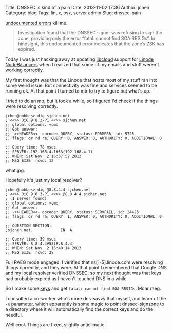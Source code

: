 Title: DNSSEC is kind of a pain
Date: 2013-11-02 17:36
Author: jchen
Category: blog
Tags: linux, osx, server admin
Slug: dnssec-pain

[undocumented errors](https://blog.mozilla.org/it/2013/05/16/rfo-dnssec-resolution-failures-mozilla-org-201305151800-pdt-872818/) kill me.

> Investigation found that the DNSSEC signer was refusing to sign the zone, providing only the error “fatal: cannot find SOA RRSIGs“. In hindsight, this undocumented error indicates that the zone’s ZSK has expired.

Today I was just hacking away at updating [libcloud](https://libcloud.apache.org/) support for [Linode](https://www.linode.com) [NodeBalancers](https://www.linode.com/nodebalancers/) when I realized that some of my emails and stuff weren't working correctly.

My first thought was that the Linode that hosts most of my stuff ran into some weird issue. But connectivity was fine and services seemed to be running ok. At that point I turned to mtr to try to figure out what's up.

I tried to do an mtr, but it took a while, so I figured I'd check if the things were resolving correctly.

```
jchen@hobbes> dig sjchen.net
; <<>> DiG 9.8.3-P1 <<>> sjchen.net
;; global options: +cmd
;; Got answer:
;; ->>HEADER<<- opcode: QUERY, status: FORMERR, id: 5725
;; flags: qr rd ra; QUERY: 0, ANSWER: 0, AUTHORITY: 0, ADDITIONAL: 0

;; Query time: 78 msec
;; SERVER: 192.168.4.1#53(192.168.4.1)
;; WHEN: Sat Nov  2 16:37:52 2013
;; MSG SIZE  rcvd: 12

```

what.jpg.

Hopefully it's just my local resolver?

```
jchen@hobbes> dig @8.8.4.4 sjchen.net
; <<>> DiG 9.8.3-P1 <<>> @8.8.4.4 sjchen.net
; (1 server found)
;; global options: +cmd
;; Got answer:
;; ->>HEADER<<- opcode: QUERY, status: SERVFAIL, id: 24423
;; flags: qr rd ra; QUERY: 1, ANSWER: 0, AUTHORITY: 0, ADDITIONAL: 0

;; QUESTION SECTION:
;sjchen.net.            IN  A

;; Query time: 39 msec
;; SERVER: 8.8.4.4#53(8.8.4.4)
;; WHEN: Sat Nov  2 16:40:14 2013
;; MSG SIZE  rcvd: 28
```

Full RAEG mode engaged. I verified that ns[1-5].linode.com were resolving things correctly, and they were. At that point I remembered that Google DNS and my local resolver verified DNSSEC, so my next thought was that keys had probably expired as I haven't touched DNS in a while.

So I make some [keys]({filename}/dnssec-on-nsd3.markdown) and get `fatal: cannot find SOA RRSIGs`. Moar raeg.

I consulted a co-worker who's more dns-savvy that myself, and learn of the `-K` parameter, which apparently is some magic to point dnssec-signzone to a directory where it will automatically find the correct keys and do the needful.

Well cool. Things are fixed, slightly anticlimatic.

